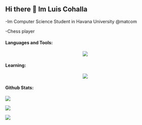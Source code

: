 ## Hi there 👋 Im Luis Cohalla 


-Im Computer Science Student in Havana University @matcom

-Chess player


#### Languages and Tools:

<p align="center">
  <a href="https://skillicons.dev">
    <img src="https://skillicons.dev/icons?i=cs,py,html,css,js,dotnet,git" />
  </a>
</p>

#### Learning:

<p align="center">
  <a href="https://skillicons.dev">
    <img src="https://skillicons.dev/icons?i=cpp,unity" />
  </a>
</p>

#### Github Stats:


<p align="left">
  <a>
    <img src="https://github-readme-streak-stats.herokuapp.com/?user=kikepy&theme=tokyonight" />
  </a>
</p>

<p align="left">
  <a>
    <img src="https://github-readme-stats.vercel.app/api?username=kikepy&count_private=true&show_icons=true&theme=tokyonight" />
  </a>
</p>

<p align="left">
 <a>
    <img src="https://github-readme-stats.vercel.app/api/top-langs/?username=kikepy&layout=compact&theme=tokyonight" />
  </a>
</p>

